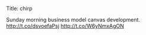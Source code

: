 Title: chirp

Sunday morning business model canvas development. <a href="http://t.co/dsvoefaPsj">http://t.co/dsvoefaPsj</a> <a href="http://t.co/W6yNmxAgON">http://t.co/W6yNmxAgON</a>
